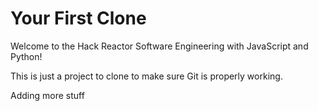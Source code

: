 # Your First Clone

Welcome to the Hack Reactor Software Engineering with JavaScript and Python!

This is just a project to clone to make sure Git is properly working.

Adding more stuff
